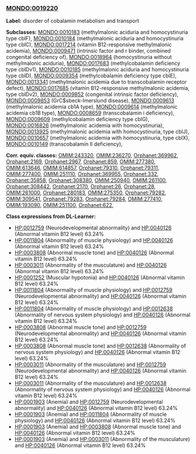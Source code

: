 
### [MONDO:0019220](http://purl.obolibrary.org/obo/MONDO_0019220)
**Label:** disorder of cobalamin metabolism and transport

**Subclasses:** [MONDO:0010183](http://purl.obolibrary.org/obo/MONDO_0010183) (methylmalonic aciduria and homocystinuria type cblF), [MONDO:0010184](http://purl.obolibrary.org/obo/MONDO_0010184) (methylmalonic aciduria and homocystinuria type cblC), [MONDO:0017214](http://purl.obolibrary.org/obo/MONDO_0017214) (vitamin B12-responsive methylmalonic acidemia), [MONDO:0009471](http://purl.obolibrary.org/obo/MONDO_0009471) (intrinsic factor and r binder, combined congenital deficiency of), [MONDO:0018964](http://purl.obolibrary.org/obo/MONDO_0018964) (homocystinuria without methylmalonic aciduria), [MONDO:0017683](http://purl.obolibrary.org/obo/MONDO_0017683) (methylcobalamin deficiency type cblDv1), [MONDO:0010185](http://purl.obolibrary.org/obo/MONDO_0010185) (methylmalonic aciduria and homocystinuria type cblD), [MONDO:0009354](http://purl.obolibrary.org/obo/MONDO_0009354) (methylcobalamin deficiency type cblE), [MONDO:0013341](http://purl.obolibrary.org/obo/MONDO_0013341) (methylmalonic acidemia due to transcobalamin receptor defect), [MONDO:0017685](http://purl.obolibrary.org/obo/MONDO_0017685) (vitamin B12-responsive methylmalonic acidemia, type cblDv2), [MONDO:0009852](http://purl.obolibrary.org/obo/MONDO_0009852) (congenital intrinsic factor deficiency), [MONDO:0009853](http://purl.obolibrary.org/obo/MONDO_0009853) (GrC$sbeck-Imerslund disease), [MONDO:0009613](http://purl.obolibrary.org/obo/MONDO_0009613) (methylmalonic acidemia cb1A type), [MONDO:0009614](http://purl.obolibrary.org/obo/MONDO_0009614) (methylmalonic acidemia cb1B type), [MONDO:0008659](http://purl.obolibrary.org/obo/MONDO_0008659) (transcobalamin i deficiency), [MONDO:0009609](http://purl.obolibrary.org/obo/MONDO_0009609) (methylcobalamin deficiency type cblG), [MONDO:0016826](http://purl.obolibrary.org/obo/MONDO_0016826) (methylmalonic acidemia with homocystinuria), [MONDO:0013925](http://purl.obolibrary.org/obo/MONDO_0013925) (methylmalonic acidemia with homocystinuria, type cblJ), [MONDO:0010657](http://purl.obolibrary.org/obo/MONDO_0010657) (methylmalonic acidemia with homocystinuria, type cblX), [MONDO:0010149](http://purl.obolibrary.org/obo/MONDO_0010149) (transcobalamin II deficiency), 

**Corr. equiv. classes:** [OMIM:243320](http://purl.obolibrary.org/obo/OMIM_243320), [OMIM:236270](http://purl.obolibrary.org/obo/OMIM_236270), [Orphanet:369962](http://www.orpha.net/ORDO/Orphanet_369962), [Orphanet:2169](http://www.orpha.net/ORDO/Orphanet_2169), [Orphanet:2967](http://www.orpha.net/ORDO/Orphanet_2967), [Orphanet:859](http://www.orpha.net/ORDO/Orphanet_859), [OMIM:277380](http://purl.obolibrary.org/obo/OMIM_277380), [OMIM:613646](http://purl.obolibrary.org/obo/OMIM_613646), [OMIM:614857](http://purl.obolibrary.org/obo/OMIM_614857), [Orphanet:79310](http://www.orpha.net/ORDO/Orphanet_79310), [Orphanet:79311](http://www.orpha.net/ORDO/Orphanet_79311), [OMIM:277400](http://purl.obolibrary.org/obo/OMIM_277400), [OMIM:251110](http://purl.obolibrary.org/obo/OMIM_251110), [Orphanet:369955](http://www.orpha.net/ORDO/Orphanet_369955), [Orphanet:332](http://www.orpha.net/ORDO/Orphanet_332), [Orphanet:35858](http://www.orpha.net/ORDO/Orphanet_35858), [Orphanet:308380](http://www.orpha.net/ORDO/Orphanet_308380), [OMIM:250940](http://purl.obolibrary.org/obo/OMIM_250940), [OMIM:261100](http://purl.obolibrary.org/obo/OMIM_261100), [Orphanet:308442](http://www.orpha.net/ORDO/Orphanet_308442), [Orphanet:2170](http://www.orpha.net/ORDO/Orphanet_2170), [Orphanet:26](http://www.orpha.net/ORDO/Orphanet_26), [Orphanet:28](http://www.orpha.net/ORDO/Orphanet_28), [OMIM:261000](http://purl.obolibrary.org/obo/OMIM_261000), [Orphanet:280183](http://www.orpha.net/ORDO/Orphanet_280183), [OMIM:275350](http://purl.obolibrary.org/obo/OMIM_275350), [Orphanet:79282](http://www.orpha.net/ORDO/Orphanet_79282), [OMIM:309541](http://purl.obolibrary.org/obo/OMIM_309541), [Orphanet:79283](http://www.orpha.net/ORDO/Orphanet_79283), [Orphanet:79284](http://www.orpha.net/ORDO/Orphanet_79284), [OMIM:277410](http://purl.obolibrary.org/obo/OMIM_277410), [OMIM:193090](http://purl.obolibrary.org/obo/OMIM_193090), [OMIM:251100](http://purl.obolibrary.org/obo/OMIM_251100), [Orphanet:622](http://www.orpha.net/ORDO/Orphanet_622), 

**Class expressions from DL-Learner:**

- [HP:0012759](http://purl.obolibrary.org/obo/HP_0012759) (Neurodevelopmental abnormality) and [HP:0040126](http://purl.obolibrary.org/obo/HP_0040126) (Abnormal vitamin B12 level) 63.24%
- [HP:0011804](http://purl.obolibrary.org/obo/HP_0011804) (Abnormality of muscle physiology) and [HP:0040126](http://purl.obolibrary.org/obo/HP_0040126) (Abnormal vitamin B12 level) 63.24%
- [HP:0003808](http://purl.obolibrary.org/obo/HP_0003808) (Abnormal muscle tone) and [HP:0040126](http://purl.obolibrary.org/obo/HP_0040126) (Abnormal vitamin B12 level) 63.24%
- [HP:0003011](http://purl.obolibrary.org/obo/HP_0003011) (Abnormality of the musculature) and [HP:0040126](http://purl.obolibrary.org/obo/HP_0040126) (Abnormal vitamin B12 level) 63.24%
- [HP:0001252](http://purl.obolibrary.org/obo/HP_0001252) (Muscular hypotonia) and [HP:0040126](http://purl.obolibrary.org/obo/HP_0040126) (Abnormal vitamin B12 level) 63.24%
- [HP:0011804](http://purl.obolibrary.org/obo/HP_0011804) (Abnormality of muscle physiology) and [HP:0012759](http://purl.obolibrary.org/obo/HP_0012759) (Neurodevelopmental abnormality) and [HP:0040126](http://purl.obolibrary.org/obo/HP_0040126) (Abnormal vitamin B12 level) 63.24%
- [HP:0011804](http://purl.obolibrary.org/obo/HP_0011804) (Abnormality of muscle physiology) and [HP:0012638](http://purl.obolibrary.org/obo/HP_0012638) (Abnormality of nervous system physiology) and [HP:0040126](http://purl.obolibrary.org/obo/HP_0040126) (Abnormal vitamin B12 level) 63.24%
- [HP:0003808](http://purl.obolibrary.org/obo/HP_0003808) (Abnormal muscle tone) and [HP:0012759](http://purl.obolibrary.org/obo/HP_0012759) (Neurodevelopmental abnormality) and [HP:0040126](http://purl.obolibrary.org/obo/HP_0040126) (Abnormal vitamin B12 level) 63.24%
- [HP:0003808](http://purl.obolibrary.org/obo/HP_0003808) (Abnormal muscle tone) and [HP:0012638](http://purl.obolibrary.org/obo/HP_0012638) (Abnormality of nervous system physiology) and [HP:0040126](http://purl.obolibrary.org/obo/HP_0040126) (Abnormal vitamin B12 level) 63.24%
- [HP:0003011](http://purl.obolibrary.org/obo/HP_0003011) (Abnormality of the musculature) and [HP:0012759](http://purl.obolibrary.org/obo/HP_0012759) (Neurodevelopmental abnormality) and [HP:0040126](http://purl.obolibrary.org/obo/HP_0040126) (Abnormal vitamin B12 level) 63.24%
- [HP:0003011](http://purl.obolibrary.org/obo/HP_0003011) (Abnormality of the musculature) and [HP:0012638](http://purl.obolibrary.org/obo/HP_0012638) (Abnormality of nervous system physiology) and [HP:0040126](http://purl.obolibrary.org/obo/HP_0040126) (Abnormal vitamin B12 level) 63.24%
- [HP:0001903](http://purl.obolibrary.org/obo/HP_0001903) (Anemia) and [HP:0012759](http://purl.obolibrary.org/obo/HP_0012759) (Neurodevelopmental abnormality) and [HP:0040126](http://purl.obolibrary.org/obo/HP_0040126) (Abnormal vitamin B12 level) 63.24%
- [HP:0001903](http://purl.obolibrary.org/obo/HP_0001903) (Anemia) and [HP:0011804](http://purl.obolibrary.org/obo/HP_0011804) (Abnormality of muscle physiology) and [HP:0040126](http://purl.obolibrary.org/obo/HP_0040126) (Abnormal vitamin B12 level) 63.24%
- [HP:0001903](http://purl.obolibrary.org/obo/HP_0001903) (Anemia) and [HP:0003808](http://purl.obolibrary.org/obo/HP_0003808) (Abnormal muscle tone) and [HP:0040126](http://purl.obolibrary.org/obo/HP_0040126) (Abnormal vitamin B12 level) 63.24%
- [HP:0001903](http://purl.obolibrary.org/obo/HP_0001903) (Anemia) and [HP:0003011](http://purl.obolibrary.org/obo/HP_0003011) (Abnormality of the musculature) and [HP:0040126](http://purl.obolibrary.org/obo/HP_0040126) (Abnormal vitamin B12 level) 63.24%


